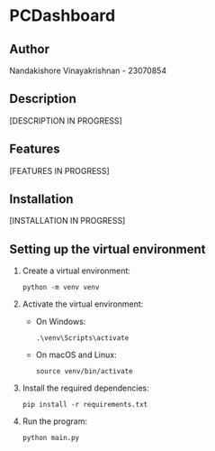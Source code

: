 # PCDashboard

## Author
Nandakishore Vinayakrishnan - 23070854

## Description
[DESCRIPTION IN PROGRESS]

## Features
[FEATURES IN PROGRESS]

## Installation
[INSTALLATION IN PROGRESS]

## Setting up the virtual environment

1. Create a virtual environment:
    ```
    python -m venv venv
    ```

2. Activate the virtual environment:
    - On Windows:
        ```
        .\venv\Scripts\activate
        ```
    - On macOS and Linux:
        ```
        source venv/bin/activate
        ```

3. Install the required dependencies:
    ```
    pip install -r requirements.txt
    ```

4. Run the program:
    ```
    python main.py
    ```